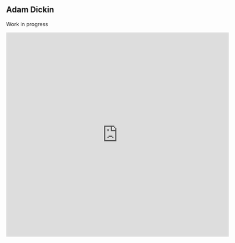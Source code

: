 ## Adam Dickin

Work in progress

 <embed src="https://dickin.ca/test_see_if_I_can_embed.pdf" width="600px" height="550px" />
